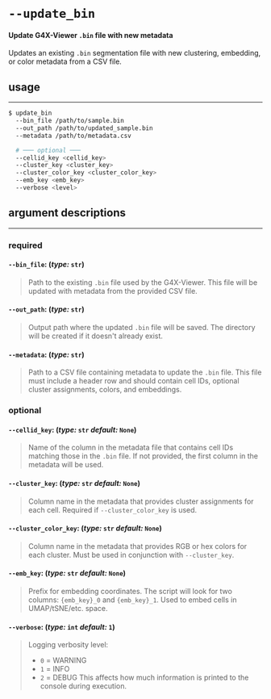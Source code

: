 <br>

# `--update_bin`
#### Update G4X-Viewer `.bin` file with new metadata

Updates an existing `.bin` segmentation file with new clustering, embedding, or color metadata from a CSV file.

## usage 
---

```bash
$ update_bin 
  --bin_file /path/to/sample.bin
  --out_path /path/to/updated_sample.bin
  --metadata /path/to/metadata.csv

  # ─── optional ───
  --cellid_key <cellid_key>
  --cluster_key <cluster_key>
  --cluster_color_key <cluster_color_key>
  --emb_key <emb_key>
  --verbose <level>
```

## argument descriptions
---
### required 

#### `--bin_file`: (*type:* `str`)
 
> Path to the existing `.bin` file used by the G4X-Viewer. This file will be updated with metadata from the provided CSV file.

#### `--out_path`: (*type:* `str`)

> Output path where the updated `.bin` file will be saved. The directory will be created if it doesn't already exist.

#### `--metadata`: (*type:* `str`)

> Path to a CSV file containing metadata to update the `.bin` file. This file must include a header row and should contain cell IDs, optional cluster assignments, colors, and embeddings.

### optional 

#### `--cellid_key`: (*type:* `str`  *default:* `None`)

> Name of the column in the metadata file that contains cell IDs matching those in the `.bin` file. If not provided, the first column in the metadata will be used.

#### `--cluster_key`: (*type:* `str`  *default:* `None`)

> Column name in the metadata that provides cluster assignments for each cell. Required if `--cluster_color_key` is used.

#### `--cluster_color_key`: (*type:* `str`  *default:* `None`)

> Column name in the metadata that provides RGB or hex colors for each cluster. Must be used in conjunction with `--cluster_key`.

#### `--emb_key`: (*type:* `str`  *default:* `None`)

> Prefix for embedding coordinates. The script will look for two columns: `{emb_key}_0` and `{emb_key}_1`. Used to embed cells in UMAP/tSNE/etc. space.

#### `--verbose`: (*type:* `int`  *default:* `1`)

> Logging verbosity level:
> - `0` = WARNING  
> - `1` = INFO  
> - `2` = DEBUG
> This affects how much information is printed to the console during execution.

<br>
